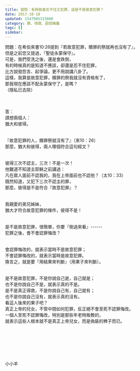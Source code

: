 ```yaml
---
title: 發問：有時我會忍不住又犯罪，這是不是故意犯罪？
date: 2017-10-10
updated: 1547985315000
category: 罪、得救、因信稱義
tags: []
sidebar: 
---
```


<p>問題：在希伯來書10:26提到『若故意犯罪，贖罪的祭就再也沒有了』， <br/>但是之前您又提過，『聖徒永蒙保守』。<br/>可是，我們受洗之後，還是會跌倒，<br/>有的時候真的是知道不應該，卻還是忍不住犯罪，<br/>比方說發怨言、起爭論，更不用說講八卦了。 <br/>這樣，我算是故意犯罪，贖罪的祭我就沒有資格有了，<br/>那我現在應該不配永蒙保守了，是嗎？<br/>（隱私已去除）<br/><br/><!--more--><br/><br/>答：<br/>請想兩個人：<br/>猶大和彼得。<br/> <br/><br/>『故意犯罪的人，贖罪祭就沒有了』（來10：26）<br/>那麼，猶大和彼得，兩人哪個符合這句經文？<br/> <br/><br/>彼得三次不認主，三次！不是一次！<br/>他難道不知道主耶穌之前講過：<br/>凡在眾人面前不認我的，我在上帝面前也不認他？（太10：33）<br/>既然知道，又犯下三次不認主的罪，<br/>那麼，彼得是不是符合『故意犯罪』？<br/> <br/><br/>我親愛的弟兄姊妹，<br/>猶大才符合故意犯罪的條件，彼得不是！<br/> <br/><br/>是不是故意犯罪，很簡單，你要『倒過來看』------<br/>犯罪之後，會不會認罪悔改？<br/><br/><br/>會認罪悔改的，就表示當時不是故意犯罪；<br/>不會認罪悔改的，就表示當時是故意犯罪。<br/>換言之，就是要『用結果來判斷』（用果子來判斷）。<br/> <br/><br/>是不是故意犯罪，不是你說自己是，自己就是；<br/>也不是你說自己不是，就表示真的不是。<br/>是不是真正得救，不是你說自己有，自己就有；<br/>也不是你說自己沒有，就表示真的沒有。<br/>看這人後來的果子吧？<br/>真正上帝的兒女，不管中間如何犯罪，反正絕不會至死不認罪悔改。<br/>一個人至死不認罪悔改，特別是那些年老時叛教的，<br/>就表示這些人根本就不是真正上帝兒女，而是偽裝的稗子而已。<br/><br/><br/><br/><br/><br/><br/><br/>小小羊<br/><br/><br/> <br/></p>